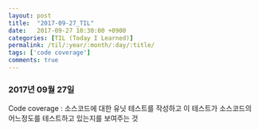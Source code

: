 ```yaml
---
layout: post
title:  "2017-09-27_TIL"
date:   2017-09-27 10:30:00 +0900
categories: [TIL (Today I Learned)]
permalink: /til/:year/:month/:day/:title/
tags: ['code coverage']
comments: true
---
```

### 2017년 09월 27일

Code coverage : 소스코드에 대한 유닛 테스트를 작성하고 이 테스트가 소스코드의 어느정도를 테스트하고 있는지를 보여주는 것
